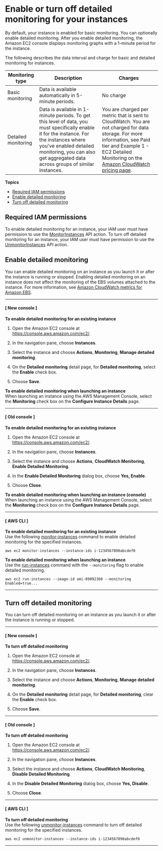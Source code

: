 # Enable or turn off detailed monitoring for your instances<a name="using-cloudwatch-new"></a>

By default, your instance is enabled for basic monitoring\. You can optionally enable detailed monitoring\. After you enable detailed monitoring, the Amazon EC2 console displays monitoring graphs with a 1\-minute period for the instance\.

The following describes the data interval and charge for basic and detailed monitoring for instances\.


| Monitoring type | Description | Charges | 
| --- | --- | --- | 
| Basic monitoring | Data is available automatically in 5\-minute periods\. | No charge | 
| Detailed monitoring | Data is available in 1\-minute periods\. To get this level of data, you must specifically enable it for the instance\. For the instances where you've enabled detailed monitoring, you can also get aggregated data across groups of similar instances\. | You are charged per metric that is sent to CloudWatch\. You are not charged for data storage\. For more information, see Paid tier and Example 1 \- EC2 Detailed Monitoring on the [Amazon CloudWatch pricing page](http://aws.amazon.com/cloudwatch/pricing/)\. | 

**Topics**
+ [Required IAM permissions](#iam-detailed-monitoring)
+ [Enable detailed monitoring](#enable-detailed-monitoring)
+ [Turn off detailed monitoring](#disable-detailed-monitoring)

## Required IAM permissions<a name="iam-detailed-monitoring"></a>

To enable detailed monitoring for an instance, your IAM user must have permission to use the [ MonitorInstances](https://docs.aws.amazon.com/AWSEC2/latest/APIReference/API_MonitorInstances.html) API action\. To turn off detailed monitoring for an instance, your IAM user must have permission to use the [UnmonitorInstances](https://docs.aws.amazon.com/AWSEC2/latest/APIReference/API_UnmonitorInstances.html) API action\. 

## Enable detailed monitoring<a name="enable-detailed-monitoring"></a>

You can enable detailed monitoring on an instance as you launch it or after the instance is running or stopped\. Enabling detailed monitoring on an instance does not affect the monitoring of the EBS volumes attached to the instance\. For more information, see [Amazon CloudWatch metrics for Amazon EBS](using_cloudwatch_ebs.md)\.

------
#### [ New console ]

**To enable detailed monitoring for an existing instance**

1. Open the Amazon EC2 console at [https://console\.aws\.amazon\.com/ec2/](https://console.aws.amazon.com/ec2/)\.

1. In the navigation pane, choose **Instances**\.

1. Select the instance and choose **Actions**, **Monitoring**, **Manage detailed monitoring**\.

1. On the **Detailed monitoring** detail page, for **Detailed monitoring**, select the **Enable** check box\.

1. Choose **Save**\.

**To enable detailed monitoring when launching an instance**  
When launching an instance using the AWS Management Console, select the **Monitoring** check box on the **Configure Instance Details** page\.

------
#### [ Old console ]

**To enable detailed monitoring for an existing instance**

1. Open the Amazon EC2 console at [https://console\.aws\.amazon\.com/ec2/](https://console.aws.amazon.com/ec2/)\.

1. In the navigation pane, choose **Instances**\.

1. Select the instance and choose **Actions**, **CloudWatch Monitoring**, **Enable Detailed Monitoring**\.

1. In the **Enable Detailed Monitoring** dialog box, choose **Yes, Enable**\.

1. Choose **Close**\.

**To enable detailed monitoring when launching an instance \(console\)**  
When launching an instance using the AWS Management Console, select the **Monitoring** check box on the **Configure Instance Details** page\.

------
#### [ AWS CLI ]

**To enable detailed monitoring for an existing instance**  
Use the following [monitor\-instances](https://docs.aws.amazon.com/cli/latest/reference/ec2/monitor-instances.html) command to enable detailed monitoring for the specified instances\.

```
aws ec2 monitor-instances --instance-ids i-1234567890abcdef0
```

**To enable detailed monitoring when launching an instance**  
Use the [run\-instances](https://docs.aws.amazon.com/cli/latest/reference/ec2/run-instances.html) command with the `--monitoring` flag to enable detailed monitoring\.

```
aws ec2 run-instances --image-id ami-09092360 --monitoring Enabled=true...
```

------

## Turn off detailed monitoring<a name="disable-detailed-monitoring"></a>

You can turn off detailed monitoring on an instance as you launch it or after the instance is running or stopped\.

------
#### [ New console ]

**To turn off detailed monitoring**

1. Open the Amazon EC2 console at [https://console\.aws\.amazon\.com/ec2/](https://console.aws.amazon.com/ec2/)\.

1. In the navigation pane, choose **Instances**\.

1. Select the instance and choose **Actions**, **Monitoring**, **Manage detailed monitoring**\.

1. On the **Detailed monitoring** detail page, for **Detailed monitoring**, clear the **Enable** check box\.

1. Choose **Save**\.

------
#### [ Old console ]

**To turn off detailed monitoring**

1. Open the Amazon EC2 console at [https://console\.aws\.amazon\.com/ec2/](https://console.aws.amazon.com/ec2/)\.

1. In the navigation pane, choose **Instances**\.

1. Select the instance and choose **Actions**, **CloudWatch Monitoring**, **Disable Detailed Monitoring**\.

1. In the **Disable Detailed Monitoring** dialog box, choose **Yes, Disable**\.

1. Choose **Close**\.

------
#### [ AWS CLI ]

**To turn off detailed monitoring**  
Use the following [unmonitor\-instances](https://docs.aws.amazon.com/cli/latest/reference/ec2/unmonitor-instances.html) command to turn off detailed monitoring for the specified instances\.

```
aws ec2 unmonitor-instances --instance-ids i-1234567890abcdef0
```

------